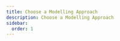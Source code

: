 ```yaml
---
title: Choose a Modelling Approach
description: Choose a Modelling Approach
sidebar:
  order: 1
---
```

